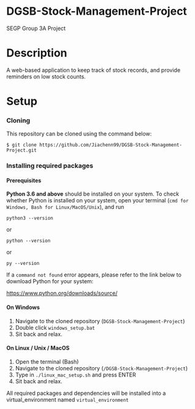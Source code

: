 # DGSB-Stock-Management-Project
SEGP Group 3A Project

# Description
A web-based application to keep track of stock records, and provide reminders on low stock counts.

# Setup
### Cloning
This repository can be cloned using the command below:
```
$ git clone https://github.com/Jiachenn99/DGSB-Stock-Management-Project.git
```

### Installing required packages
#### Prerequisites 
**Python 3.6 and above** should be installed on your system. To check whether Python is installed on your system, open your terminal (`cmd for Windows, Bash for Linux/MacOS/Unix`), and run 
```
python3 --version
```
or
```
python --version 
```
or
```
py --version
```

If a `command not found` error appears, please refer to the link below to download Python for your system:

https://www.python.org/downloads/source/

#### On Windows
1. Navigate to the cloned repository (`DGSB-Stock-Management-Project`)
2. Double click `windows_setup.bat`
3. Sit back and relax.

#### On Linux / Unix / MacOS
1. Open the terminal (Bash)
2. Navigate to the cloned repository (`/DGSB-Stock-Management-Project`)
3. Type in `./linux_mac_setup.sh` and press ENTER
4. Sit back and relax.

All required packages and dependencies will be installed into a virtual_environment named `virtual_environment`



